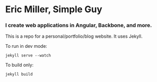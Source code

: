 # Eric Miller, Simple Guy
### I create web applications in Angular, Backbone, and more.

This is a repo for a personal/portfolio/blog website. It uses Jekyll.

To run in dev mode:

    jekyll serve --watch

To build only:

    jekyll build

